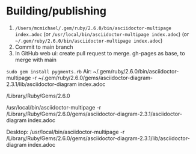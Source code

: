 # Building/publishing

1. `/Users/mcmichael/.gem/ruby/2.6.0/bin/asciidoctor-multipage index.adoc`
 (or `/usr/local/bin/asciidoctor-multipage index.adoc`)
 (or `~/.gem/ruby/2.6.0/bin/asciidoctor-multipage index.adoc`)
2. Commit to main branch
3. In GitHub web ui: create pull request to merge. gh-pages as base, to merge with main

 <!-- -o index.html -D /Users/mcmichael/Documents/timmcmichael.github.io/ -->
<!--
`-D` argument specifies output directory, which could just be a subfolder in gh-pages project -->


 `sudo gem install pygments.rb`
 Air: 
    ~/.gem/ruby/2.6.0/bin/asciidoctor-multipage -r ~/.gem/ruby/2.6.0/gems/asciidoctor-diagram-2.3.1/lib/asciidoctor-diagram index.adoc

 /Library/Ruby/Gems/2.6.0

 /usr/local/bin/asciidoctor-multipage -r /Library/Ruby/Gems/2.6.0/gems/asciidoctor-diagram-2.3.1/asciidoctor-diagram index.adoc


Desktop:
/usr/local/bin/asciidoctor-multipage -r /Library/Ruby/Gems/2.6.0/gems/asciidoctor-diagram-2.3.1/lib/asciidoctor-diagram index.adoc